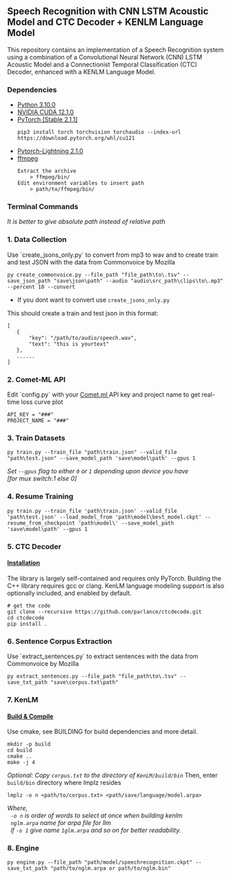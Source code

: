 ## Speech Recognition with CNN LSTM Acoustic Model and CTC Decoder + KENLM Language Model
This repository contains an implementation of a Speech Recognition system using a combination of a Convolutional Neural Network (CNN) LSTM Acoustic Model and a Connectionist Temporal Classification (CTC) Decoder, enhanced with a KENLM Language Model.

### Dependencies
- [Python 3.10.0](https://www.python.org/downloads/release/python-3100/)
- [NVIDIA CUDA 12.1.0](https://developer.nvidia.com/cuda-12-1-0-download-archive)
- [PyTorch [Stable 2.1.1]](https://pytorch.org/)
    ```
    pip3 install torch torchvision torchaudio --index-url https://download.pytorch.org/whl/cu121
    ```
- [Pytorch-Lightning 2.1.0](https://www.pytorchlightning.ai/index.html)
- [ffmpeg](https://www.ffmpeg.org/)
    ```
    Extract the archive
        > ffmpeg/bin/
    Edit environment variables to insert path 
        > path/to/ffmpeg/bin/
    ```
### Terminal Commands
*It is better to give absolute path instead of relative path*
<h3>1. Data Collection </h3>
Use `create_jsons_only.py` to convert from mp3 to wav and to create train and test JSON with the data from Commonvoice by Mozilla </br>

```
py create_commonvoice.py --file_path "file_path\to\.tsv" --save_json_path "save\json\path" --audio "audio\src_path\clips\to\.mp3" --percent 10 --convert
```
- If you dont want to convert use `create_jsons_only.py`

This should create a train and test json in this format:
 ```
 [
    {   
        "key": "/path/to/audio/speech.wav", 
        "text": "this is yourtext"
    },
    ......
 ]
 ```
<h3>2. Comet-ML API </h3>
Edit `config.py` with your <a href='https://www.comet.com/site/'> Comet.ml </a> API key and project name to get real-time loss curve plot </br>

```
API_KEY = "###"  
PROJECT_NAME = "###" 
```

<h3>3. Train Datasets </h3>

```
py train.py --train_file "path\train.json" --valid_file "path\test.json" --save_model_path 'save\model\path' --gpus 1    
```

*Set `--gpus` flag to either `0` or `1` depending upon device you have </br>[for mux switch:1 else 0]*

<h3>4. Resume Training </h3>

```
py train.py --train_file 'path\train.json' --valid_file 'path\test.json' --load_model_from 'path\model\best_model.ckpt' --resume_from_checkpoint 'path\model\' --save_model_path 'save\model\path' --gpus 1
```

<h3>5. CTC Decoder </h3>
<h4> <a href='https://github.com/parlance/ctcdecode'> Installation </a></h4>
The library is largely self-contained and requires only PyTorch. Building the C++ library requires gcc or clang. KenLM language modeling support is also optionally included, and enabled by default.

```
# get the code
git clone --recursive https://github.com/parlance/ctcdecode.git
cd ctcdecode
pip install .
```
<h3>6. Sentence Corpus Extraction </h3>
Use `extract_sentences.py` to extract sentences with the data from Commonvoice by Mozilla </br>

```
py extract_sentences.py --file_path "file_path\to\.tsv" --save_txt_path "save\corpus.txt\path"
```

<h3>7. KenLM </h3>
<h4> <a href='https://github.com/kpu/kenlmBuild'> Build & Compile</a></h4>
Use cmake, see BUILDING for build dependencies and more detail.

```
mkdir -p build
cd build
cmake ..
make -j 4
```
*Optional: Copy `corpus.txt` to the directory of `KenLM/build/bin`*
Then, enter `build/bin` directory where lmplz resides
```
lmplz -o n <path/to/corpus.txt> <path/save/language/model.arpa>
```
*Where, <br>
&nbsp; `-o n` is order of words to select at once when building kenlm <br>
&nbsp; `nglm.arpa` name for arpa file for llm <br>
&nbsp; if `-o 1` give name `1glm.arpa` and so on for better readability.*

<h3>8. Engine </h3>

```
py engine.py --file_path "path/model/speechrecognition.ckpt" --save_txt_path "path/to/nglm.arpa or path/to/nglm.bin"
```
